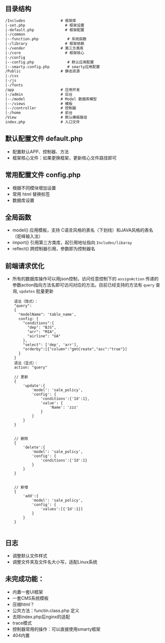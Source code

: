 ## 目录结构

``` html
/Includes                # 框架库
|-set.php                  # 框架设置
|-default.php              # 框架配置
|-/common                       
|--function.php             # 系统函数
|-/library                 # 框架依赖  
|-/vender  				 # 第三方类库
|-/core                    # 框架核心
|-/config
|--config.php               # 默认应用配置
|--smarty.config.php        # smarty应用配置
/Public                  # 静态资源
|-/css
|-/js
|-/fonts
/app                     # 应用开发
|-/admin                 # 后台
|--/model                # Model 数据库模型
|--/views				 # 模板
|--/controller           # 控制器
|-/home                  # 前台
/View                    # 默认模板路径
index.php                # 入口文件
```

## 默认配置文件 default.php
* 配置默认APP、控制器、方法
* 框架核心文件：如果更换框架，更新核心文件路径即可

## 常用配置文件 config.php
* 根据不同模块增加设置
* 常用 html 替换标签
* 数据库设置

## 全局函数
* model()  应用模板，支持 C语言风格的表名（下划线）和JAVA风格的表名（驼峰输入法）
* import() 引用第三方类库，起引用地址指向 `Includes/libaray`
* reflect() 跨控制器引用，参数即为控制器名


## 前端请求优化
* 所有的数据库操作可以用json控制，访问任意控制下的 `assignAction` 传递的参数action指向方法名即可访问对应的方法。目前已经支持的方法有 `query` 查询, `updates` 批量更新
```
    语法（隐式）：
    "query":
    {
      "modelName": 'table_name',
      config: {
        "conditions":{  
          "dep": "BJS",
          "arr": "MIA",
          "airline": "UA"
        }, 
        "select": ['dep', 'arr'],
        "orderby":[{"column":"gmtCreate","asc":"true"}]
      }
    }
    语法（显式）：
    action: "query"

	// 更新
	{
		'update':{
			'model': 'sale_policy',
			'config': {
				'conditions':{'Id':1},
				'value': {
					'Name': 'zzz'
				}
			}
		}
	}


	// 删除
	{
		'delete':{
			'model': 'sale_policy',
			'config': {
				'conditions':{'Id':1}
			}
		}
	}


	// 新增
	{
		'add':{
			'model': 'sale_policy',
			'config': {
				'values':[{'Id':1}]
			}
		}
	}


```

## 日志
* 调整默认文件样式
* 调整文件夹及文件名大小写，适配Linux系统

## 未完成功能：
* 内置一套UI框架
* 一套CMS系统模板
* 压缩html？
* 公共方法：functin.class.php 定义
* 去除index.php后nginx的适配
* trace模式
* 控制器常用的操作：可以直接使用smarty框架
* 404内置